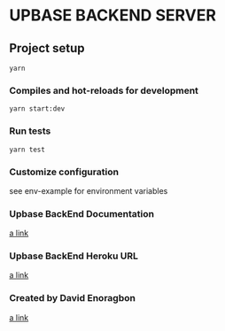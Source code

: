 # UPBASE BACKEND SERVER

## Project setup

```
yarn
```

### Compiles and hot-reloads for development

```
yarn start:dev
```

### Run tests

```
yarn test
```

### Customize configuration

see env-example for environment variables

### Upbase BackEnd Documentation

[a link](https://documenter.getpostman.com/view/15415179/TzsWs9gX)

### Upbase BackEnd Heroku URL

[a link](https://upbase-limited.herokuapp.com/)

### Created by David Enoragbon

[a link](https://www.linkedin.com/in/davidenoragbon/)